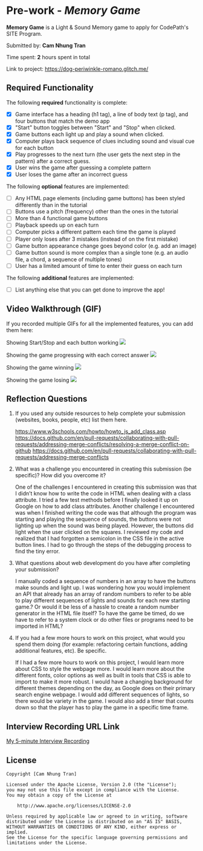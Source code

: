 # Pre-work - *Memory Game*

**Memory Game** is a Light & Sound Memory game to apply for CodePath's SITE Program. 

Submitted by: **Cam Nhung Tran**

Time spent: **2** hours spent in total

Link to project: https://dog-periwinkle-romano.glitch.me/

## Required Functionality

The following **required** functionality is complete:

* [X] Game interface has a heading (h1 tag), a line of body text (p tag), and four buttons that match the demo app
* [X] "Start" button toggles between "Start" and "Stop" when clicked. 
* [X] Game buttons each light up and play a sound when clicked. 
* [X] Computer plays back sequence of clues including sound and visual cue for each button
* [X] Play progresses to the next turn (the user gets the next step in the pattern) after a correct guess. 
* [X] User wins the game after guessing a complete pattern
* [X] User loses the game after an incorrect guess

The following **optional** features are implemented:

* [ ] Any HTML page elements (including game buttons) has been styled differently than in the tutorial
* [ ] Buttons use a pitch (frequency) other than the ones in the tutorial
* [ ] More than 4 functional game buttons
* [ ] Playback speeds up on each turn
* [ ] Computer picks a different pattern each time the game is played
* [ ] Player only loses after 3 mistakes (instead of on the first mistake)
* [ ] Game button appearance change goes beyond color (e.g. add an image)
* [ ] Game button sound is more complex than a single tone (e.g. an audio file, a chord, a sequence of multiple tones)
* [ ] User has a limited amount of time to enter their guess on each turn

The following **additional** features are implemented:

- [ ] List anything else that you can get done to improve the app!

## Video Walkthrough (GIF)

If you recorded multiple GIFs for all the implemented features, you can add them here:

Showing Start/Stop and each button working 
![](http://g.recordit.co/z8LGRovWD1.gif)

Showing the game progressing with each correct answer
![](http://g.recordit.co/JhiI2MLbsW.gif)

Showing the game winning 
![](http://g.recordit.co/y29wEBX5PN.gif)

Showing the game losing 
![](http://g.recordit.co/EpbJsi3vKB.gif)

## Reflection Questions
1. If you used any outside resources to help complete your submission (websites, books, people, etc) list them here. 

	https://www.w3schools.com/howto/howto_js_add_class.asp
	https://docs.github.com/en/pull-requests/collaborating-with-pull-requests/addressing-merge-conflicts/resolving-a-merge-conflict-on-github 
	https://docs.github.com/en/pull-requests/collaborating-with-pull-requests/addressing-merge-conflicts 

2. What was a challenge you encountered in creating this submission (be specific)? How did you overcome it? 

	One of the challenges I encountered in creating this submission was that I didn’t know how to write the code in HTML when dealing with a class attribute. I tried a few test methods before I finally looked it up on Google on how to add class attributes. Another challenge I encountered was when I finished writing the code was that although the program was starting and playing the sequence of sounds, the buttons were not lighting up when the sound was being played. However, the buttons did light when the user clicked on the squares. I reviewed my code and realized that I had forgotten a semicolon in the CSS file in the active button lines. I had to go through the steps of the debugging process to find the tiny error. 

3. What questions about web development do you have after completing your submission? 

	I manually coded a sequence of numbers in an array to have the buttons make sounds and light up. I was wondering how you would implement an API that already has an array of random numbers to refer to be able to play different sequences of lights and sounds for each new starting game.? Or would it be less of a hassle to create a random number generator in the HTML file itself? To have the game be timed, do we have to refer to a system clock or do other files or programs need to be imported in HTML?

4. If you had a few more hours to work on this project, what would you spend them doing (for example: refactoring certain functions, adding additional features, etc). Be specific. 

	If I had a few more hours to work on this project, I would learn more about CSS to style the webpage more. I would learn more about the different fonts, color options as well as built in tools that CSS is able to import to make it more robust.  I would have a changing background for different themes depending on the day, as Google does on their primary search engine webpage. I would add different sequences of lights, so there would be variety in the game. I would also add a timer that counts down so that the player has to play the game in a specific time frame.

## Interview Recording URL Link

[My 5-minute Interview Recording](your-link-here)


## License

    Copyright [Cam Nhung Tran]

    Licensed under the Apache License, Version 2.0 (the "License");
    you may not use this file except in compliance with the License.
    You may obtain a copy of the License at

        http://www.apache.org/licenses/LICENSE-2.0

    Unless required by applicable law or agreed to in writing, software
    distributed under the License is distributed on an "AS IS" BASIS,
    WITHOUT WARRANTIES OR CONDITIONS OF ANY KIND, either express or implied.
    See the License for the specific language governing permissions and
    limitations under the License.
